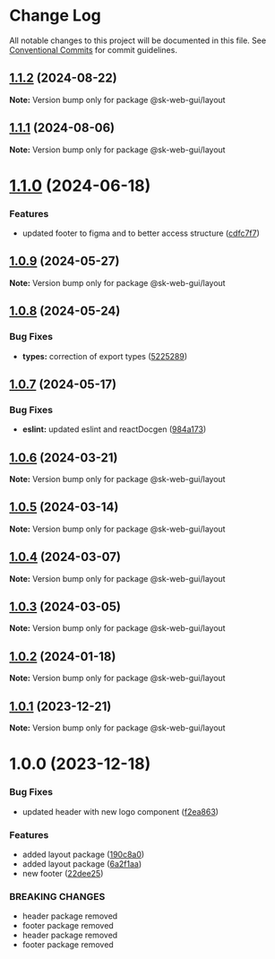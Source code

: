 # Change Log

All notable changes to this project will be documented in this file.
See [Conventional Commits](https://conventionalcommits.org) for commit guidelines.

## [1.1.2](https://github.com/Sundsvallskommun/web-shared-components/compare/@sk-web-gui/layout@1.1.1...@sk-web-gui/layout@1.1.2) (2024-08-22)

**Note:** Version bump only for package @sk-web-gui/layout

## [1.1.1](https://github.com/Sundsvallskommun/web-shared-components/compare/@sk-web-gui/layout@1.1.0...@sk-web-gui/layout@1.1.1) (2024-08-06)

**Note:** Version bump only for package @sk-web-gui/layout

# [1.1.0](https://github.com/Sundsvallskommun/web-shared-components/compare/@sk-web-gui/layout@1.0.9...@sk-web-gui/layout@1.1.0) (2024-06-18)

### Features

- updated footer to figma and to better access structure ([cdfc7f7](https://github.com/Sundsvallskommun/web-shared-components/commit/cdfc7f7715200eb99a6b648afcf545985dc9c050))

## [1.0.9](https://github.com/Sundsvallskommun/web-shared-components/compare/@sk-web-gui/layout@1.0.8...@sk-web-gui/layout@1.0.9) (2024-05-27)

**Note:** Version bump only for package @sk-web-gui/layout

## [1.0.8](https://github.com/Sundsvallskommun/web-shared-components/compare/@sk-web-gui/layout@1.0.7...@sk-web-gui/layout@1.0.8) (2024-05-24)

### Bug Fixes

- **types:** correction of export types ([5225289](https://github.com/Sundsvallskommun/web-shared-components/commit/52252890b4206faa9bc70111e75f1ef818e0d8fe))

## [1.0.7](https://github.com/Sundsvallskommun/web-shared-components/compare/@sk-web-gui/layout@1.0.6...@sk-web-gui/layout@1.0.7) (2024-05-17)

### Bug Fixes

- **eslint:** updated eslint and reactDocgen ([984a173](https://github.com/Sundsvallskommun/web-shared-components/commit/984a17371f052a0cbe23d01fd31722f0fa2a56eb))

## [1.0.6](https://github.com/Sundsvallskommun/web-shared-components/compare/@sk-web-gui/layout@1.0.5...@sk-web-gui/layout@1.0.6) (2024-03-21)

**Note:** Version bump only for package @sk-web-gui/layout

## [1.0.5](https://github.com/Sundsvallskommun/web-shared-components/compare/@sk-web-gui/layout@1.0.4...@sk-web-gui/layout@1.0.5) (2024-03-14)

**Note:** Version bump only for package @sk-web-gui/layout

## [1.0.4](https://github.com/Sundsvallskommun/web-shared-components/compare/@sk-web-gui/layout@1.0.3...@sk-web-gui/layout@1.0.4) (2024-03-07)

**Note:** Version bump only for package @sk-web-gui/layout

## [1.0.3](https://github.com/Sundsvallskommun/web-shared-components/compare/@sk-web-gui/layout@1.0.2...@sk-web-gui/layout@1.0.3) (2024-03-05)

**Note:** Version bump only for package @sk-web-gui/layout

## [1.0.2](https://github.com/Sundsvallskommun/web-shared-components/compare/@sk-web-gui/layout@1.0.1...@sk-web-gui/layout@1.0.2) (2024-01-18)

**Note:** Version bump only for package @sk-web-gui/layout

## [1.0.1](https://github.com/Sundsvallskommun/web-shared-components/compare/@sk-web-gui/layout@1.0.0...@sk-web-gui/layout@1.0.1) (2023-12-21)

**Note:** Version bump only for package @sk-web-gui/layout

# 1.0.0 (2023-12-18)

### Bug Fixes

- updated header with new logo component ([f2ea863](https://github.com/Sundsvallskommun/web-shared-components/commit/f2ea86398c21cae2000d10abf08842822a646edf))

### Features

- added layout package ([190c8a0](https://github.com/Sundsvallskommun/web-shared-components/commit/190c8a00322f8169d8672b8e07a534b501e27735))
- added layout package ([6a2f1aa](https://github.com/Sundsvallskommun/web-shared-components/commit/6a2f1aa9717020ae9a8fbf2e94d96e08915c37b0))
- new footer ([22dee25](https://github.com/Sundsvallskommun/web-shared-components/commit/22dee254cb3a7e06d9a72e22dca205ac4a025ff8))

### BREAKING CHANGES

- header package removed
- footer package removed
- header package removed
- footer package removed
